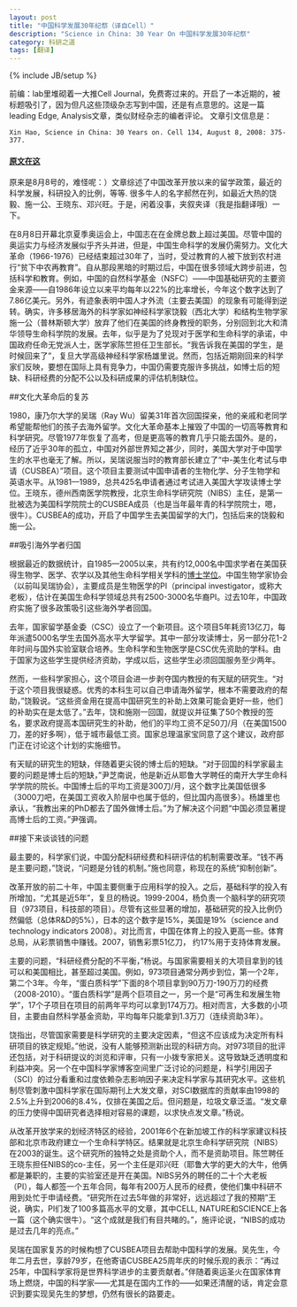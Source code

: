 ```yaml
---
layout: post
title: "中国科学发展30年纪祭（译自Cell）"
description: "Science in China: 30 Year On 中国科学发展30年纪祭"
category: 科研之道
tags: [翻译]
---
```

{% include JB/setup %}


前编：lab里堆砌着一大推Cell Journal，免费寄过来的。开启了一本近期的，被标题吸引了，因为但凡这些顶级杂志写到中国，还是有点意思的。这是一篇leading Edge, Analysis文章，类似财经杂志的编者评论。
文章引文信息是：
```
Xin Hao, Science in China: 30 Years on. Cell 134, August 8, 2008: 375-377. 
```
#### <i class="icon-folder-open"></i>[原文在这](https://www.dropbox.com/s/uqlsnm7q1lz02a9/1-s2.0-S0092867408009550-main.pdf)

原来是8月8号的，难怪呢：）文章综述了中国改革开放以来的留学政策，最近的科学发展，科研投入的比例，等等. 很多牛人的名字郝然在列，如最近大热的饶毅、施一公、王晓东、邓兴旺。于是，闲着没事，夹叙夹译（我是指翻译哦）一下。
 
在8月8日开幕北京夏季奥运会上，中国志在在金牌总数上超过美国。尽管中国的奥运实力与经济发展似乎齐头并进，但是，中国生命科学的发展仍需努力。文化大革命（1966-1976）已经结束超过30年了，当时，受过教育的人被下放到农村进行“贫下中农再教育”。自从那段黑暗的时期过后，中国在很多领域大跨步前进，包括科学和教育。例如，中国的自然科学基金（NSFC）——中国基础研究的主要资金来源——自1986年设立以来平均每年以22%的比率增长，今年这个数字达到了7.86亿美元。另外，有迹象表明中国人才外流（主要去美国）的现象有可能得到逆转。确实，许多移居海外的科学家如神经科学家饶毅（西北大学）和结构生物学家施一公（普林斯顿大学）放弃了他们在美国的终身教授的职务，分别回到北大和清华领导生命科学院的发展。去年，似乎是为了兑现对于医学和生命科学的承诺，中国政府任命无党派人士，医学家陈竺担任卫生部长。“我告诉我在美国的学生，是时候回来了”，复旦大学高级神经科学家杨雄里说。然而，包括近期刚回来的科学家们反映，要想在国际上具有竞争力，中国仍需要克服许多挑战，如博士后的短缺、科研经费的分配不公以及科研成果的评估机制缺位。
 
##文化大革命后的复苏
 
1980，康乃尔大学的吴瑞（Ray Wu）留美31年首次回国探亲，他的亲戚和老同学希望能帮他们的孩子去海外留学。文化大革命基本上摧毁了中国的一切高等教育和科学研究。尽管1977年恢复了高考，但是更高等的教育几乎只能去国外。是的，经历了近乎30年的孤立，中国对外部世界知之甚少，同时，美国大学对于中国学生的水平也毫无了解。所以，吴瑞说服当时的教育部长建立了“中-美生化考试与申请（CUSBEA）”项目。这个项目主要测试中国申请者的生物化学、分子生物学和英语水平。从1981—1989，总共425名申请者通过考试进入美国大学攻读博士学位。王晓东，德州西南医学院教授，北京生命科学研究院（NIBS）主任，是第一批被选为美国科学院院士的CUSBEA成员（也是当年最年青的科学院院士，嗯，很牛）。CUSBEA的成功，开启了中国学生去美国留学的大门，包括后来的饶毅和施一公。
 
##吸引海外学者归国
 
根据最近的数据统计，自1985—2005以来，共有约12,000名中国求学者在美国获得生物学、医学、农学以及其他生命科学相关学科的[博士学位](http://www.nsf.gov/statistics/seind08)。中国生物学家协会（以前叫吴瑞协会），主要成员是生物医学的PI（principal investigator，或称大老板），估计在美国生命科学领域总共有2500-3000名华裔PI。过去10年，中国政府实施了很多政策吸引这些海外学者回国。
 
去年，国家留学基金委（CSC）设立了一个新项目。这个项目5年耗资13亿刀，每年派遣5000名学生去国外高水平大学留学。其中一部分攻读博士，另一部分花1-2年时间与国外实验室联合培养。生命科学和生物医学是CSC优先资助的学科。由于国家为这些学生提供经济资助，学成以后，这些学生必须回国服务至少两年。
 
然而，一些科学家担心，这个项目会进一步剥夺国内教授的有天赋的研究生。“对于这个项目我很疑惑。优秀的本科生可以自己申请海外留学，根本不需要政府的帮助，”饶毅说。“这些资金用在提高中国研究生的补助上效果可能会更好一些，他们的补助实在是太低了。”去年，饶和施刚一回国，就提议并征集了50个教授的签名，要求政府提高本国研究生的补助，他们的平均工资不足50刀/月（在美国1500刀，差的好多啊），低于城市最低工资。国家总理温家宝同意了这个建议，政府部门正在讨论这个计划的实施细节。
 
有天赋的研究生的短缺，伴随着更尖锐的博士后的短缺。“对于回国的科学家最主要的问题是博士后的短缺，”尹芝南说，他是新近从耶鲁大学聘任的南开大学生命科学学院的院长。中国博士后的平均工资是300刀/月，这个数字比美国低很多（3000刀吧，在美国工资收入阶层中也属于低的，但比国内高很多）。杨雄里也承认，“我教出来的PhD都去了国外做博士后。”为了解决这个问题“中国必须显著提高博士后的工资。”尹强调。
 
##接下来谈谈钱的问题
 
最主要的，科学家们说，中国分配科研经费和科研评估的机制需要改革。“钱不再是主要问题，”饶说，“问题是分钱的机制。”施也同意，称现在的系统“抑制创新”。
 
改革开放的前二十年，中国主要侧重于应用科学的投入。之后，基础科学的投入有所增加，“尤其是近5年”，复旦的杨说。1999-2004，杨负责一个脑科学的研究项目（973项目，科技部的项目）。尽管有这些显著的增加，基础研究的投入比例仍然偏低（总体R&D的5%），日本的这个数字是15%，美国是19%（science and technology indicators 2008）。对比而言，中国在体育上的投入更高一些。体育总局，从彩票销售中赚钱。2007，销售彩票51亿刀， 约17%用于支持体育发展。
 
主要的问题，“科研经费分配的不平衡，”杨说。与国家需要相关的大项目拿到的钱可以和美国相比，甚至超过美国。例如，973项目通常分两步到位，第一个2年，第二个3年。今年，“蛋白质科学”下面的8个项目拿到90万刀-190万刀的经费（2008-2010）。“蛋白质科学”是两个巨项目之一，另一个是“可再生和发展生物学”，17个子项目在项目的前两年平均可以拿到174万刀。相对而言，大多数的小项目，主要由自然科学基金资助，平均每年只能拿到1.3万刀（连续资助3年）。
 
饶指出，尽管国家需要是科学研究的主要决定因素，“但这不应该成为决定所有科研项目的铁定规矩。”他说，没有人能够预测新出现的科研方向。对973项目的批评还包括，对于科研提议的浏览和评审，只有一小拨专家把关。这导致缺乏透明度和利益冲突。另一个在中国科学家博客空间里广泛讨论的问题是，科学引用因子（SCI）的过分看重和过度依赖杂志影响因子来决定科学家与其研究水平。这些机制尽管刺激中国科学家在国际期刊上大发文章，对SCI数据库的贡献率由1998的2.5%上升到2006的8.4%，仅排在美国之后。但问题是，垃圾文章泛滥。“发文章的压力使得中国研究者选择相对容易的课题，以求快点发文章。”杨说。
 
从改革开放学来的划经济特区的经验，2001年6个在新加坡工作的科学家建议科技部和北京市政府建立一个生命科学特区。结果就是北京生命科学研究院（NIBS）在2003的诞生。这个研究所的独特之处是资助个人，而不是资助项目。陈竺聘任王晓东担任NIBS的co-主任，另一个主任是邓兴旺（耶鲁大学的更大的大牛，他俩都是兼职的，主要的实验室还是开在美国。NIBS另外的聘任的二十个大老板（PI），每人都签一个五年合同，每年有200万人民币的经费，使他们集中科研不用到处忙于申请经费。“研究所在过去5年做的非常好，远远超过了我的预期”王说，确实，PI们发了100多篇高水平的文章，其中CELL, NATURE和SCIENCE上各一篇（这个确实很牛）。“这个成就是我们有目共睹的。”，施评论说，“NIBS的成功是过去几年的亮点。”
 
吴瑞在国家复苏的时候构想了CUSBEA项目去帮助中国科学的发展。吴先生，今年二月去世，享龄79岁，在他寄语CUSBEA25周年庆的时候乐观的表示：“再过25年，中国科学家将是世界科学进步的主要贡献者。”伴随着奥运圣火在国家体育场上燃烧，中国的科学家——尤其是在国内工作的——如果还清醒的话，肯定会意识到要实现吴先生的梦想，仍然有很长的路要走。